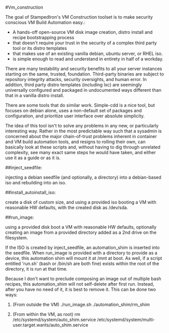 #Vm_construction

The goal of StampedIron's VM Construction toolset is to make security conscious VM Build Automation easy.:

 * A hands-off open-source VM disk image creation, distro install and recipe bootstrapping process
 * that doesn't require your trust in the security of a complex third party tool or its distro templates
 * that makes use of an existing vanilla debian, ubuntu server, or RHEL iso.
 * is simple enough to read and understand in entirety in half of a workday.

  There are many testability and security benefits to all your server instances starting on the same, trusted, foundation. Third-party binaries are subject to repository integrity attacks, security oversights, and human error. In addition, third party distro templates (including lxc) are seemingly universally configured and packaged in undocumented ways different than that in a vanilla distro install. 

  There are some tools that do similar work. Simple-cdd is a nice tool, but focuses on debian alone, uses a non-default set of packages and configuration, and prioritize user interface over absolute simplicity.

  The idea of this tool isn't to solve any problems in any new, or particularly interesting way. Rather in the most predictable way such that a sysadmin is concerned about the major chain-of-trust problems inherent in container and VM build automation tools, and resigns to rolling their own, can basically look at these scripts and, without having to dig through unrelated complexity, see many exact same steps he would have taken, and either use it as a guide or as it is.

##inject_seedfile:

injecting a debian seedfile (and optionally, a directory) into a debian-based iso and rebuilding into an iso.

##install_autoinstall_iso:

create a disk of custom size, and using a provided iso booting a VM with reasonable HW defaults, with the created disk as /dev/sda.

##run_image:

using a provided disk boot a VM with reasonable HW defaults, optionally creating an image from a provided directory added as a 2nd drive on the filesystem.

If the ISO is created by inject_seedfile, an automation_shim is inserted into the seedfile. When run_image is provided with a directory to provide as a device, this automation shim will mount it at /mnt at boot. As well, if a script entitled 'run.sh' (bash or /bin/sh are both fine) exists within the root of the directory, it is run at that time.

Because I don't want to preclude composing an image out of multiple bash recipes, this automation_shim will not self-delete after first run. Instead, after you have no need of it, it is best to remove it. This can be done two ways:

1. (From outside the VM) ./run_image.sh <disk image> ./automation_shim/rm_shim

2. (From within the VM, as root) rm /etc/systemd/system/auto_shim.service /etc/systemd/system/multi-user.target.wants/auto_shim.service

